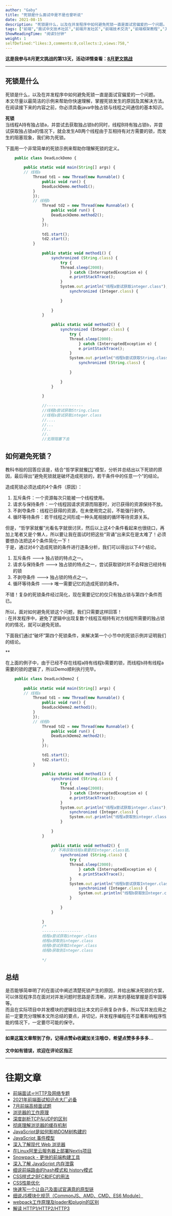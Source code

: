 ```yaml
---
author: "Gaby"
title: "死锁是什么面试中是不是也曾听说"
date: 2021-08-15
description: "死锁是什么，以及在并发程序中如何避免死锁一直是面试官偏爱的一个问题。 本文尽量以最简洁的示例来帮助你快速理解，掌握死锁发生的原由。"
tags: ["前端","面试中文技术社区","前端开发社区","前端技术交流","前端框架教程","JavaScript 学习资源","CSS 技巧与最佳实践","HTML5 最新动态","前端工程师职业发展","开源前端项目","前端技术趋势"]
ShowReadingTime: "阅读5分钟"
weight: 1
selfDefined:"likes:3,comments:0,collects:2,views:758,"
---
```

**这是我参与8月更文挑战的第13天，活动详情查看：[8月更文挑战](https://juejin.cn/post/6987962113788493831 "https://juejin.cn/post/6987962113788493831")**

* * *

死锁是什么
-----

死锁是什么，以及在并发程序中如何避免死锁一直是面试官偏爱的一个问题。  
本文尽量以最简洁的示例来帮助你快速理解，掌握死锁发生的原因及其解决方法。在阅读接下来的内容之前，你必须具备java中独占锁与线程之间通信的基本知识。

**死锁**  
当线程A持有独占锁a，并尝试去获取独占锁b的同时，线程B持有独占锁b，并尝试获取独占锁a的情况下，就会发生AB两个线程由于互相持有对方需要的锁，而发生的阻塞现象，我们称为死锁。

下面用一个非常简单的死锁示例来帮助你理解死锁的定义。

```js
    public class DeadLockDemo {
    
        public static void main(String[] args) {
        // 线程a
            Thread td1 = new Thread(new Runnable() {
                public void run() {
                DeadLockDemo.method1();
            }
            });
            // 线程b
                Thread td2 = new Thread(new Runnable() {
                    public void run() {
                    DeadLockDemo.method2();
                }
                });
                
                td1.start();
                td2.start();
            }
            
                public static void method1() {
                    synchronized (String.class) {
                        try {
                        Thread.sleep(2000);
                            } catch (InterruptedException e) {
                            e.printStackTrace();
                        }
                        System.out.println("线程a尝试获取integer.class");
                            synchronized (Integer.class) {
                            
                        }
                        
                    }
                }
                
                    public static void method2() {
                        synchronized (Integer.class) {
                            try {
                            Thread.sleep(2000);
                                } catch (InterruptedException e) {
                                e.printStackTrace();
                            }
                            System.out.println("线程b尝试获取String.class");
                                synchronized (String.class) {
                                
                            }
                            
                        }
                    }
                    
                }
                
                //----------------
                //线程b尝试获取String.class
                //线程a尝试获取integer.class
                //....
                //...
                //..
                //.
                //无限阻塞下去
```

如何避免死锁？
-------

教科书般的回答应该是，结合“哲学家就餐[\[1\]](#fn1 "#fn1")”模型，分析并总结出以下死锁的原因，最后得出“避免死锁就是破坏造成死锁的，若干条件中的任意一个”的结论。

造成死锁必须达成的4个条件（原因）：

1.  互斥条件：一个资源每次只能被一个线程使用。
2.  请求与保持条件：一个线程因请求资源而阻塞时，对已获得的资源保持不放。
3.  不剥夺条件：线程已获得的资源，在未使用完之前，不能强行剥夺。
4.  循环等待条件：若干线程之间形成一种头尾相接的循环等待资源关系。

但是，“哲学家就餐”光看名字就很讨厌，然后以上这4个条件看起来也很绕口，再加上笔者又是个懒人，所以要让我在面试时把这些“背诵”出来实在是太难了！必须要想办法把这4个条件简化一下！  
于是，通过对4个造成死锁的条件进行逐条分析，我们可以得出以下4个结论。

1.  互斥条件 ---> 独占锁的特点之一。
2.  请求与保持条件 ---> 独占锁的特点之一，尝试获取锁时并不会释放已经持有的锁
3.  不剥夺条件 ---> 独占锁的特点之一。
4.  循环等待条件 ---> 唯一需要记忆的造成死锁的条件。

不错！复杂的死锁条件经过简化，现在需要记忆的仅只有独占锁与第四个条件而已。

所以，面对如何避免死锁这个问题，我们只需要这样回答！  
: 在并发程序中，避免了逻辑中出现复数个线程互相持有对方线程所需要的独占锁的的情况，就可以避免死锁。

下面我们通过“破坏”第四个死锁条件，来解决第一个小节中的死锁示例并证明我们的结论。

\*\*

在上面的例子中，由于已经不存在线程a持有线程b需要的锁，而线程b持有线程a需要的锁的逻辑了，所以Demo顺利执行完毕。

```js
    public class DeadLockDemo2 {
    
        public static void main(String[] args) {
        // 线程a
            Thread td1 = new Thread(new Runnable() {
                public void run() {
                DeadLockDemo2.method1();
            }
            });
            // 线程b
                Thread td2 = new Thread(new Runnable() {
                    public void run() {
                    DeadLockDemo2.method2();
                }
                });
                
                td1.start();
                td2.start();
            }
            
                public static void method1() {
                    synchronized (String.class) {
                        try {
                        Thread.sleep(2000);
                            } catch (InterruptedException e) {
                            e.printStackTrace();
                        }
                        System.out.println("线程a尝试获取integer.class");
                            synchronized (Integer.class) {
                            System.out.println("线程a获取到integer.class");
                        }
                        
                    }
                }
                
                    public static void method2() {
                    // 不再获取线程a需要的Integer.class锁。
                        synchronized (String.class) {
                            try {
                            Thread.sleep(2000);
                                } catch (InterruptedException e) {
                                e.printStackTrace();
                            }
                            System.out.println("线程b尝试获取Integer.class");
                                synchronized (Integer.class) {
                                System.out.println("线程b获取到Integer.class");
                            }
                            
                        }
                    }
                    
                }
                /*
                -----------------
                线程a尝试获取integer.class
                线程a获取到integer.class
                线程b尝试获取Integer.class
                线程b获取到Integer.class
                
                */
```

总结
--

是否能够简单明了的在面试中阐述清楚死锁产生的原因，并给出解决死锁的方案，可以体现程序员在面对对并发问题时思路是否清晰，对并发的基础掌握是否牢固等等。  
而且在实际项目中并发模块的逻辑往往比本文的示例复杂许多，所以写并发应用之前一定要充分理解本文所总结的要点，并切记，并发程序编程在不显著影响程序性能的情况下，一定要尽可能的保守。

* * *

**如果这篇文章帮到了你，记得点赞👍收藏加关注哦😊，希望点赞多多多多...**

**文中如有错误，欢迎在评论区指正**

* * *

往期文章
====

*   [前端面试☞HTTP及网络专题](https://juejin.cn/post/6995404801848639501 "https://juejin.cn/post/6995404801848639501")
*   [2021年前端面试知识点大厂必备](https://juejin.cn/post/6989800620437798919 "https://juejin.cn/post/6989800620437798919")
*   [7月前端高频面试题](https://juejin.cn/post/6992222084382326798 "https://juejin.cn/post/6992222084382326798")
*   [浏览器的工作原理](https://juejin.cn/post/6992597760935460901 "https://juejin.cn/post/6992597760935460901")
*   [深度剖析TCP与UDP的区别](https://juejin.cn/post/6992743999756845087 "https://juejin.cn/post/6992743999756845087")
*   [彻底理解浏览器的缓存机制](https://juejin.cn/post/6992843117963509791 "https://juejin.cn/post/6992843117963509791")
*   [JavaScript是如何影响DOM树构建的](https://juejin.cn/post/6992887065050349605 "https://juejin.cn/post/6992887065050349605")
*   [JavaScript 事件模型](https://juejin.cn/post/6992978598441254925 "https://juejin.cn/post/6992978598441254925")
*   [深入了解现代 Web 浏览器](https://juejin.cn/post/6993095345576083486 "https://juejin.cn/post/6993095345576083486")
*   [在Linux阿里云服务器上部署Nextjs项目](https://juejin.cn/post/6993205190471974925 "https://juejin.cn/post/6993205190471974925")
*   [Snowpack - 更快的前端构建工具](https://juejin.cn/post/6993209659297366024 "https://juejin.cn/post/6993209659297366024")
*   [深入了解 JavaScript 内存泄露](https://juejin.cn/post/6993614323176177695 "https://juejin.cn/post/6993614323176177695")
*   [细说前端路由的hash模式和 history模式](https://juejin.cn/post/6993897542970769421 "https://juejin.cn/post/6993897542970769421")
*   [CSS样式之BFC和IFC的用法](https://juejin.cn/post/6993902300091645965 "https://juejin.cn/post/6993902300091645965")
*   [CSS性能优化](https://juejin.cn/post/6994059570469404686 "https://juejin.cn/post/6994059570469404686")
*   [快速写一个让自己及面试官满意的原型链](https://juejin.cn/post/6994295598958510111 "https://juejin.cn/post/6994295598958510111")
*   [细说JS模块化规范（CommonJS、AMD、CMD、ES6 Module）](https://juejin.cn/post/6994814324548091940 "https://juejin.cn/post/6994814324548091940")
*   [webpack工作原理及loader和plugin的区别](https://juejin.cn/post/6995073296517562376 "https://juejin.cn/post/6995073296517562376")
*   [解读 HTTP1/HTTP2/HTTP3](https://juejin.cn/post/6995109407545622542 "https://juejin.cn/post/6995109407545622542")